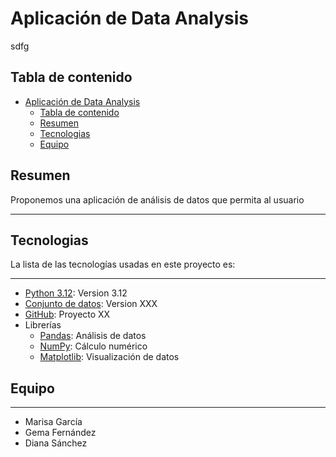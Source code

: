 # Aplicación de Data Analysis

sdfg

## Tabla de contenido
- [Aplicación de Data Analysis](#aplicación-de-data-analysis)
  - [Tabla de contenido](#tabla-de-contenido)
  - [Resumen](#resumen)
  - [Tecnologias](#tecnologias)
  - [Equipo](#equipo)

## Resumen
Proponemos una aplicación de análisis de datos que permita al usuario
***


## Tecnologias
La lista de las tecnologías usadas en este proyecto es:
***
* [Python 3.12](https://www.python.org/): Version 3.12
* [Conjunto de datos](https://example.com): Version XXX
* [GitHub](https://github.com/): Proyecto XX
* Librerías
  * [Pandas](https://pandas.pydata.org/): Análisis de datos 
  * [NumPy](https://numpy.org/): Cálculo numérico
  * [Matplotlib](https://matplotlib.org/): Visualización de datos

## Equipo
***
* Marisa García
* Gema Fernández 
* Diana Sánchez
